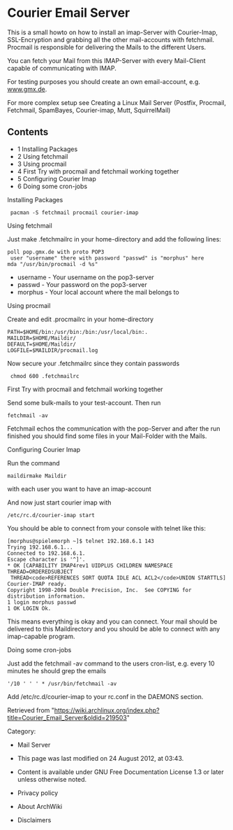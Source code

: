Courier Email Server
====================

This is a small howto on how to install an imap-Server with
Courier-Imap, SSL-Encryption and grabbing all the other mail-accounts
with fetchmail. Procmail is responsible for delivering the Mails to the
different Users.

You can fetch your Mail from this IMAP-Server with every Mail-Client
capable of communicating with IMAP.

For testing purposes you should create an own email-account, e.g.
www.gmx.de.

For more complex setup see Creating a Linux Mail Server (Postfix,
Procmail, Fetchmail, SpamBayes, Courier-imap, Mutt, SquirrelMail)

  

Contents
--------

-   1 Installing Packages
-   2 Using fetchmail
-   3 Using procmail
-   4 First Try with procmail and fetchmail working together
-   5 Configuring Courier Imap
-   6 Doing some cron-jobs

Installing Packages

     pacman -S fetchmail procmail courier-imap

Using fetchmail

Just make .fetchmailrc in your home-directory and add the following
lines:

    poll pop.gmx.de with proto POP3
     user "username" there with password "passwd" is "morphus" here
    mda "/usr/bin/procmail -d %s"

-   username - Your username on the pop3-server
-   passwd - Your password on the pop3-server
-   morphus - Your local account where the mail belongs to

Using procmail

Create and edit .procmailrc in your home-directory

    PATH=$HOME/bin:/usr/bin:/bin:/usr/local/bin:.
    MAILDIR=$HOME/Maildir/
    DEFAULT=$HOME/Maildir/
    LOGFILE=$MAILDIR/procmail.log

Now secure your .fetchmailrc since they contain passwords

     chmod 600 .fetchmailrc

  

First Try with procmail and fetchmail working together

Send some bulk-mails to your test-account. Then run

    fetchmail -av

Fetchmail echos the communication with the pop-Server and after the run
finished you should find some files in your Mail-Folder with the Mails.

Configuring Courier Imap

Run the command

    maildirmake Maildir

with each user you want to have an imap-account

And now just start courier imap with

    /etc/rc.d/courier-imap start

You should be able to connect from your console with telnet like this:

    [morphus@spielemorph ~]$ telnet 192.168.6.1 143
    Trying 192.168.6.1...
    Connected to 192.168.6.1.
    Escape character is '^]'.
    * OK [CAPABILITY IMAP4rev1 UIDPLUS CHILDREN NAMESPACE THREAD=ORDEREDSUBJECT
     THREAD<code>REFERENCES SORT QUOTA IDLE ACL ACL2</code>UNION STARTTLS] Courier-IMAP ready.
    Copyright 1998-2004 Double Precision, Inc.  See COPYING for distribution information.
    1 login morphus passwd
    1 OK LOGIN Ok.

This means everything is okay and you can connect. Your mail should be
delivered to this Maildirectory and you should be able to connect with
any imap-capable program.

Doing some cron-jobs

Just add the fetchmail -av command to the users cron-list, e.g. every 10
minutes he should grep the emails

    '/10 ' ' ' * /usr/bin/fetchmail -av

Add /etc/rc.d/courier-imap to your rc.conf in the DAEMONS section.

Retrieved from
"https://wiki.archlinux.org/index.php?title=Courier_Email_Server&oldid=219503"

Category:

-   Mail Server

-   This page was last modified on 24 August 2012, at 03:43.
-   Content is available under GNU Free Documentation License 1.3 or
    later unless otherwise noted.
-   Privacy policy
-   About ArchWiki
-   Disclaimers
